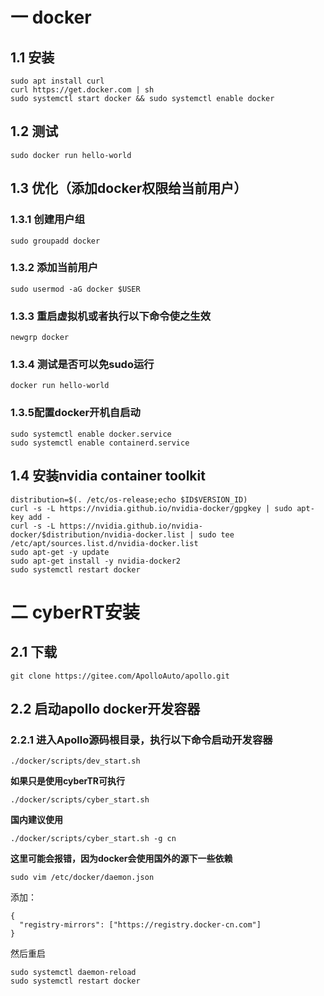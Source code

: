 # 一 docker
## 1.1 安装
```
sudo apt install curl
curl https://get.docker.com | sh
sudo systemctl start docker && sudo systemctl enable docker
```

## 1.2 测试
```
sudo docker run hello-world
```

## 1.3 优化（添加docker权限给当前用户）
### 1.3.1 创建用户组
```
sudo groupadd docker
```
### 1.3.2 添加当前用户
```
sudo usermod -aG docker $USER
```
### 1.3.3 重启虚拟机或者执行以下命令使之生效
```
newgrp docker
```
### 1.3.4 测试是否可以免sudo运行
```
docker run hello-world
```
### 1.3.5配置docker开机自启动
```
sudo systemctl enable docker.service
sudo systemctl enable containerd.service
```

## 1.4 安装nvidia container toolkit
```
distribution=$(. /etc/os-release;echo $ID$VERSION_ID)
curl -s -L https://nvidia.github.io/nvidia-docker/gpgkey | sudo apt-key add -
curl -s -L https://nvidia.github.io/nvidia-docker/$distribution/nvidia-docker.list | sudo tee /etc/apt/sources.list.d/nvidia-docker.list
sudo apt-get -y update
sudo apt-get install -y nvidia-docker2
sudo systemctl restart docker
```

# 二 cyberRT安装
## 2.1 下载
```
git clone https://gitee.com/ApolloAuto/apollo.git
```

## 2.2 启动apollo docker开发容器
### 2.2.1 进入Apollo源码根目录，执行以下命令启动开发容器
```
./docker/scripts/dev_start.sh
```
**如果只是使用cyberTR可执行**
```
./docker/scripts/cyber_start.sh
```
**国内建议使用**
```
./docker/scripts/cyber_start.sh -g cn
```
**这里可能会报错，因为docker会使用国外的源下一些依赖**
```
sudo vim /etc/docker/daemon.json
```
添加：
```
{
  "registry-mirrors": ["https://registry.docker-cn.com"]
}
```
然后重启
```
sudo systemctl daemon-reload
sudo systemctl restart docker
```

